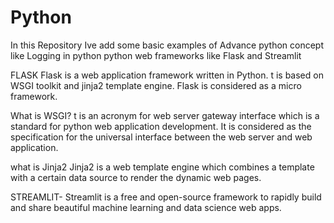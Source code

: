 # Python

In this Repository Ive add some basic examples of Advance python concept like Logging in python
python web frameworks like Flask and Streamlit

FLASK
Flask is a web application framework written in Python.
t is based on WSGI toolkit and jinja2 template engine. Flask is considered as a micro framework.

What is WSGI?
t is an acronym for web server gateway interface which is a standard for python web application development. It is considered as the specification for the universal interface between the web server and web application.

what is Jinja2 
Jinja2 is a web template engine which combines a template with a certain data source to render the dynamic web pages.


STREAMLIT-
Streamlit is a free and open-source framework to rapidly build and share beautiful machine learning and data science web apps.
